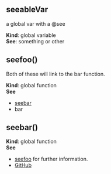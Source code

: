 <a name="seeableVar"></a>

## seeableVar
a global var with a @see

**Kind**: global variable  
**See**: something or other  
<a name="seefoo"></a>

## seefoo()
Both of these will link to the bar function.

**Kind**: global function  
**See**

- [seebar](#seebar)
- bar

<a name="seebar"></a>

## seebar()
**Kind**: global function  
**See**

- [seefoo](#seefoo) for further information.
- [GitHub](http://github.com)

